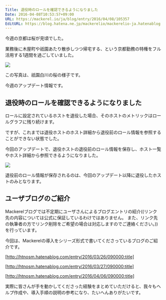 ```yaml
---
Title: 退役時のロールを確認できるようになりました
Date: 2016-04-08T10:53:57+09:00
URL: https://mackerel.io/ja/blog/entry/2016/04/08/105357
EditURL: https://blog.hatena.ne.jp/mackerelio/mackerelio-ja.hatenablog.mackerel.io/atom/entry/10328537792370164659
---
```


今週の京都は桜が見頃でした。

業務後に木屋町や祇園あたり散歩しつつ帰宅する、という京都勤務の特権をフル活用する1週間を過ごしていました。

![](https://cdn-ak.f.st-hatena.com/images/fotolife/m/mackerelio/20160408/20160408104025.png)


この写真は、祇園白川の桜の様子です。

今週のアップデート情報です。

## 退役時のロールを確認できるようになりました

ロールに設定されているホストを退役した場合、そのホストのメトリックはロールグラフに残り続けます。

ですが、これまでは退役ホストのホスト詳細から退役前のロール情報を参照することができない状態でした。

今回のアップデートで、退役ホストの退役前のロール情報を保存し、ホスト一覧やホスト詳細から参照できるようになりました。

![](https://cdn-ak.f.st-hatena.com/images/fotolife/m/mackerelio/20160407/20160407165234.png)

退役前のロール情報が保存されるのは、今回のアップデート以降に退役したホストのみとなります。

## ユーザブログのご紹介

Mackerelブログでは不定期にユーザさんによるブログエントリの紹介((リンク先の内容については公式に保証しているわけではありません。
また、リンク先の執筆者の方でリンク削除をご希望の場合は対応しますのでご連絡ください。))を行っています。

今回は、Mackerelの導入をシリーズ形式で書いてくださっているブログのご紹介です。

[http://htnosm.hatenablog.com/entry/2016/03/26/090000:title]

[http://htnosm.hatenablog.com/entry/2016/03/27/090000:title]

[http://htnosm.hatenablog.com/entry/2016/04/06/090000:title]

実際に皆さんが手を動かしてくださった経験をまとめていただけると、我々もヘルプ作成や、導入手順の説明の参考になり、たいへんありがたいです。
